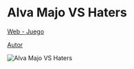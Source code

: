 # Alva Majo VS Haters
 
[Web - Juego](https://vivirenremoto.github.io/alvamajohaters_juego/)

[Autor](https://twitter.com/vivirenremoto)

![Alva Majo VS Haters](https://vivirenremoto.github.io/alvamajohaters_juego/static/social.jpg)
